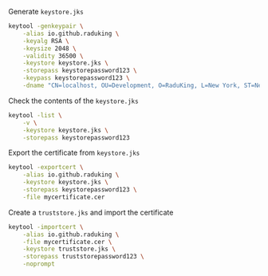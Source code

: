 Generate `keystore.jks`

```bash
keytool -genkeypair \
    -alias io.github.raduking \
    -keyalg RSA \
    -keysize 2048 \
    -validity 36500 \
    -keystore keystore.jks \
    -storepass keystorepassword123 \
    -keypass keystorepassword123 \
    -dname "CN=localhost, OU=Development, O=RaduKing, L=New York, ST=New York, C=US"
```

Check the contents of the `keystore.jks`

```bash
keytool -list \
    -v \
    -keystore keystore.jks \
    -storepass keystorepassword123
```

Export the certificate from `keystore.jks`

```bash
keytool -exportcert \
    -alias io.github.raduking \
    -keystore keystore.jks \
    -storepass keystorepassword123 \
    -file mycertificate.cer
```

Create a `truststore.jks` and import the certificate

```bash
keytool -importcert \
    -alias io.github.raduking \
    -file mycertificate.cer \
    -keystore truststore.jks \
    -storepass truststorepassword123 \
    -noprompt
```
